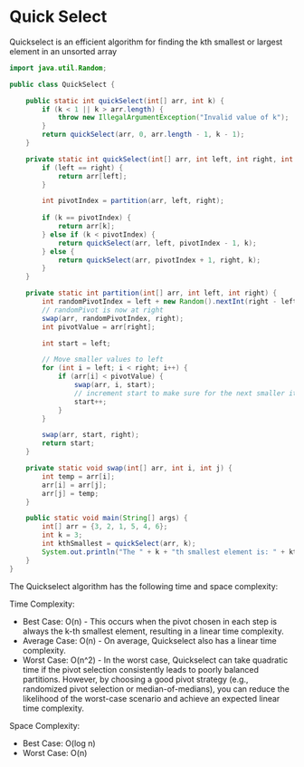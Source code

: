 # Quick Select

Quickselect is an efficient algorithm for finding the kth smallest or largest element in an unsorted array
```java
import java.util.Random;

public class QuickSelect {

    public static int quickSelect(int[] arr, int k) {
        if (k < 1 || k > arr.length) {
            throw new IllegalArgumentException("Invalid value of k");
        }
        return quickSelect(arr, 0, arr.length - 1, k - 1);
    }

    private static int quickSelect(int[] arr, int left, int right, int k) {
        if (left == right) {
            return arr[left];
        }

        int pivotIndex = partition(arr, left, right);
        
        if (k == pivotIndex) {
            return arr[k];
        } else if (k < pivotIndex) {
            return quickSelect(arr, left, pivotIndex - 1, k);
        } else {
            return quickSelect(arr, pivotIndex + 1, right, k);
        }
    }

    private static int partition(int[] arr, int left, int right) {
        int randomPivotIndex = left + new Random().nextInt(right - left + 1);
        // randomPivot is now at right
        swap(arr, randomPivotIndex, right);
        int pivotValue = arr[right];

        int start = left;

        // Move smaller values to left
        for (int i = left; i < right; i++) {
            if (arr[i] < pivotValue) {
                swap(arr, i, start);
                // increment start to make sure for the next smaller item to be swapped.
                start++;
            }
        }

        swap(arr, start, right);
        return start;
    }

    private static void swap(int[] arr, int i, int j) {
        int temp = arr[i];
        arr[i] = arr[j];
        arr[j] = temp;
    }

    public static void main(String[] args) {
        int[] arr = {3, 2, 1, 5, 4, 6};
        int k = 3;
        int kthSmallest = quickSelect(arr, k);
        System.out.println("The " + k + "th smallest element is: " + kthSmallest);
    }
}
```

The Quickselect algorithm has the following time and space complexity:

Time Complexity:
- Best Case: O(n) - This occurs when the pivot chosen in each step is always the k-th smallest element, resulting in a linear time complexity.
- Average Case: O(n) - On average, Quickselect also has a linear time complexity.
- Worst Case: O(n^2) - In the worst case, Quickselect can take quadratic time if the pivot selection consistently leads to poorly balanced partitions. However, by choosing a good pivot strategy (e.g., randomized pivot selection or median-of-medians), you can reduce the likelihood of the worst-case scenario and achieve an expected linear time complexity.

Space Complexity:
- Best Case: O(log n)
- Worst Case: O(n)
